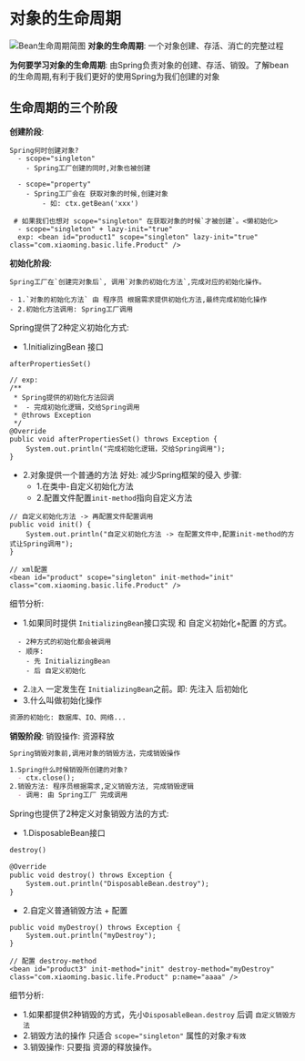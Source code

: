 # 对象的生命周期
![Bean生命周期简图](https://img-blog.csdnimg.cn/20200728112516368.png?x-oss-process=image/watermark,type_ZmFuZ3poZW5naGVpdGk,shadow_10,text_aHR0cHM6Ly9ibG9nLmNzZG4ubmV0L20wXzQ3Mjk4OTgx,size_16,color_FFFFFF,t_70)
**对象的生命周期**: 一个对象创建、存活、消亡的完整过程

**为何要学习对象的生命周期**: 由Spring负责对象的创建、存活、销毁。了解bean的生命周期,有利于我们更好的使用Spring为我们创建的对象






## 生命周期的三个阶段
**创建阶段**:
```
Spring何时创建对象?
  - scope="singleton"
  	- Spring工厂创建的同时,对象也被创建

  - scope="property"
  	- Spring工厂会在 获取对象的时候,创建对象
  		- 如: ctx.getBean('xxx')

 # 如果我们也想对 scope="singleton" 在获取对象的时候`才被创建`。<懒初始化>
  - scope="singleton" + lazy-init="true"
  exp: <bean id="product1" scope="singleton" lazy-init="true" class="com.xiaoming.basic.life.Product" />
```





**初始化阶段**:
```
Spring工厂在`创建完对象后`, 调用`对象的初始化方法`,完成对应的初始化操作。

- 1.`对象的初始化方法` 由 程序员 根据需求提供初始化方法,最终完成初始化操作
- 2.初始化方法调用: Spring工厂调用
```

Spring提供了2种定义初始化方式:
- 1.InitializingBean 接口
```
afterPropertiesSet()

// exp:
/**
 * Spring提供的初始化方法回调
 *  - 完成初始化逻辑，交给Spring调用
 * @throws Exception
 */
@Override
public void afterPropertiesSet() throws Exception {
    System.out.println("完成初始化逻辑，交给Spring调用");
}
```

- 2.对象提供一个普通的方法
好处: 减少Spring框架的侵入
步骤:
  - 1.在类中-自定义初始化方法
  - 2.配置文件配置`init-method`指向自定义方法
```
// 自定义初始化方法 -> 再配置文件配置调用
public void init() {
    System.out.println("自定义初始化方法 -> 在配置文件中,配置init-method的方式让Spring调用");
}

// xml配置
<bean id="product" scope="singleton" init-method="init" class="com.xiaoming.basic.life.Product" />
``` 

细节分析:
- 1.如果同时提供 `InitializingBean`接口实现 和 自定义初始化+配置 的方式。
```
  - 2种方式的初始化都会被调用
  - 顺序:
    - 先 InitializingBean
    - 后 自定义初始化
```
- 2.`注入` 一定发生在 `InitializingBean`之前。即: 先注入 后初始化
- 3.什么叫做初始化操作
```markdown
资源的初始化: 数据库、IO、网络...
```





**销毁阶段**:
销毁操作: 资源释放
```markdown
Spring销毁对象前,调用对象的销毁方法，完成销毁操作

1.Spring什么时候销毁所创建的对象?
  - ctx.close();
2.销毁方法: 程序员根据需求,定义销毁方法, 完成销毁逻辑
  - 调用: 由 Spring工厂 完成调用
```

Spring也提供了2种定义对象销毁方法的方式:
- 1.DisposableBean接口
```markdown
destroy()

@Override
public void destroy() throws Exception {
    System.out.println("DisposableBean.destroy");
}
```

- 2.自定义普通销毁方法 + 配置
```
public void myDestroy() throws Exception {
    System.out.println("myDestroy");
}

// 配置 destroy-method
<bean id="product3" init-method="init" destroy-method="myDestroy" class="com.xiaoming.basic.life.Product" p:name="aaaa" />
```

细节分析:
- 1.如果都提供2种销毁的方式，先小`DisposableBean.destroy` 后调 `自定义销毁方法`
- 2.销毁方法的操作 只适合 `scope="singleton"` 属性的对象`才有效`
- 3.销毁操作: 只要指 资源的释放操作。 

